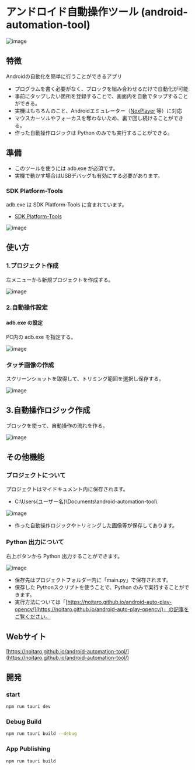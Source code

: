 # アンドロイド自動操作ツール (android-automation-tool)
![image](https://user-images.githubusercontent.com/52857466/229396926-2279ab65-34d2-46cd-bd6b-cf107974d09a.png)

## 特徴
Androidの自動化を簡単に行うことができるアプリ
- プログラムを書く必要がなく、ブロックを組み合わせるだけで自動化が可能
- 事前にタップしたい箇所を登録することで、画面内を自動でタップすることができる。
- 実機はもちろんのこと、Androidエミュレーター（[NoxPlayer](https://jp.bignox.com/) 等）に対応
- マウスカーソルやフォーカスを奪わないため、裏で回し続けることができる。
- 作った自動操作ロジックは Python のみでも実行することができる。

## 準備
+ このツールを使うには adb.exe が必須です。
+ 実機で動かす場合はUSBデバッグも有効にする必要があります。

### SDK Platform-Tools
adb.exe は SDK Platform-Tools に含まれています。
- [SDK Platform-Tools](https://developer.android.com/studio/releases/platform-tools.html)

![image](https://user-images.githubusercontent.com/52857466/229398497-e46b7043-9d1e-4891-b3fd-6b3d0dab507d.png)

## 使い方

### 1.プロジェクト作成
左メニューから新規プロジェクトを作成する。

![image](https://user-images.githubusercontent.com/52857466/229405446-9b4c7d31-490c-4903-a470-b50bf5debc0d.png)

### 2.自動操作設定

#### adb.exe の設定
PC内の adb.exe を指定する。

![image](https://user-images.githubusercontent.com/52857466/229405895-33b02f35-a5f8-44ae-a5b1-435a4141fdd1.png)

### タッチ画像の作成
スクリーンショットを取得して、トリミング範囲を選択し保存する。

![image](https://user-images.githubusercontent.com/52857466/229406255-c068fc23-b2a5-40b4-954c-91cc43bd0d6d.png)

## 3.自動操作ロジック作成
ブロックを使って、自動操作の流れを作る。

![image](https://user-images.githubusercontent.com/52857466/229396926-2279ab65-34d2-46cd-bd6b-cf107974d09a.png)

## その他機能

### プロジェクトについて
プロジェクトはマイドキュメント内に保存されます。
- C:\Users\{ユーザー名}\Documents\android-automation-tool\

![image](https://user-images.githubusercontent.com/52857466/229407193-6fa7da63-03d3-4e18-8d34-4a4aa0ebabd4.png)

- 作った自動操作ロジックやトリミングした画像等が保存してあります。

### Python 出力について
右上ボタンから Python 出力することができます。

![image](https://user-images.githubusercontent.com/52857466/229407488-16d58d58-411c-4988-8e87-45789ef75a0a.png)

- 保存先はプロジェクトフォルダー内に「main.py」で保存されます。
- 保存した Pythonスクリプトを使うことで、Python のみで実行することができます。
- 実行方法については「[https://noitaro.github.io/android-auto-play-opencv/](https://noitaro.github.io/android-auto-play-opencv/)」の記事をご覧ください。

## Webサイト
[https://noitaro.github.io/android-automation-tool/](https://noitaro.github.io/android-automation-tool/)

## 開発
### start
```Bash
npm run tauri dev
```

### Debug Build
```Bash
npm run tauri build --debug
```

### App Publishing
```Bash
npm run tauri build
```
